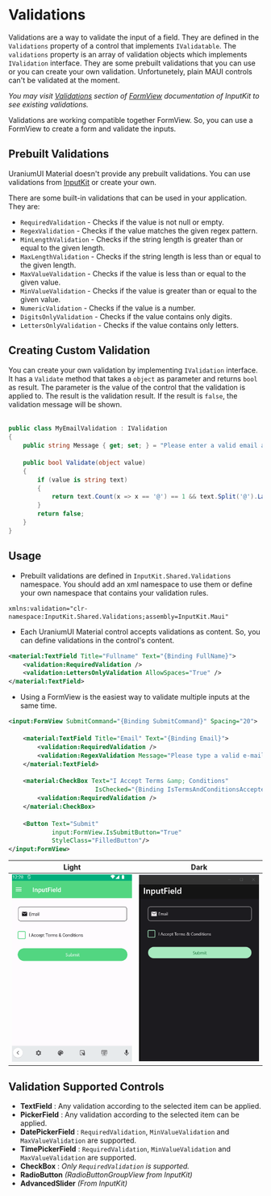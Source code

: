 # Validations
Validations are a way to validate the input of a field. They are defined in the `Validations` property of a control that implements `IValidatable`. The `validations` property is an array of validation objects which implements `IValidation` interface. They are some prebuilt validations that you can use or you can create your own validation. Unfortunetely, plain MAUI controls can't be validated at the moment.

_You may visit [Validations](https://enisn-projects.io/docs/en/inputkit/latest/components/controls/FormView#validations) section of [FormView](https://enisn-projects.io/docs/en/inputkit/latest/components/controls/FormView) documentation of InputKit to see existing validations._

Validations are working compatible together FormView. So, you can use a FormView to create a form and validate the inputs.

## Prebuilt Validations
UraniumUI Material doesn't provide any prebuilt validations. You can use validations from [InputKit](https://enisn-projects.io/docs/en/inputkit/latest/components/controls/FormView#validations) or create your own.

There are some built-in validations that can be used in your application. They are:

  * `RequiredValidation` - Checks if the value is not null or empty.
  * `RegexValidation` - Checks if the value matches the given regex pattern.
  * `MinLengthValidation` - Checks if the string length is greater than or equal to the given length.
  * `MaxLengthValidation` - Checks if the string length is less than or equal to the given length.
  * `MaxValueValidation` - Checks if the value is less than or equal to the given value.
  * `MinValueValidation` - Checks if the value is greater than or equal to the given value.
  * `NumericValidation` - Checks if the value is a number.
  * `DigitsOnlyValidation` - Checks if the value contains only digits.
  * `LettersOnlyValidation` - Checks if the value contains only letters.

## Creating Custom Validation

You can create your own validation by implementing `IValidation` interface. It has a `Validate` method that takes a `object` as parameter and returns `bool` as result. The parameter is the value of the control that the validation is applied to. The result is the validation result. If the result is `false`, the validation message will be shown.

```csharp

public class MyEmailValidation : IValidation
{
    public string Message { get; set; } = "Please enter a valid email address.";

    public bool Validate(object value)
    {
        if (value is string text)
        {
            return text.Count(x => x == '@') == 1 && text.Split('@').Last().Length >= 2;
        }
        return false;
    }
}
```

## Usage

* Prebuilt validations are defined in `InputKit.Shared.Validations` namespace. You should add an xml namespace to use them or define your own namespace that contains your validation rules.

```
xmlns:validation="clr-namespace:InputKit.Shared.Validations;assembly=InputKit.Maui"
```

* Each UraniumUI Material control accepts validations as content. So, you can define validations in the control's content.

```xml
<material:TextField Title="Fullname" Text="{Binding FullName}">
    <validation:RequiredValidation />
    <validation:LettersOnlyValidation AllowSpaces="True" />
</material:TextField>
```

* Using a FormView is the easiest way to validate multiple inputs at the same time.

```xml
<input:FormView SubmitCommand="{Binding SubmitCommand}" Spacing="20">

    <material:TextField Title="Email" Text="{Binding Email}">
        <validation:RequiredValidation />
        <validation:RegexValidation Message="Please type a valid e-mail address." Pattern="{x:Static input:AdvancedEntry.REGEX_EMAIL}"/>
    </material:TextField>

    <material:CheckBox Text="I Accept Terms &amp; Conditions"
                        IsChecked="{Binding IsTermsAndConditionsAccepted}">
        <validation:RequiredValidation />
    </material:CheckBox>

    <Button Text="Submit"
            input:FormView.IsSubmitButton="True"
            StyleClass="FilledButton"/>
</input:FormView>
```

| Light | Dark |
| --- | --- |
| ![MAUI Validations](images/validations-demo-light-android.gif) | ![MAUI Validations](images/validations-demo-dark-windows.gif) |


## Validation Supported Controls

- **TextField** : Any validation according to the selected item can be applied.
- **PickerField** : Any validation according to the selected item can be applied.
- **DatePickerField** : `RequiredValidation`, `MinValueValidation` and `MaxValueValidation` are supported.
- **TimePickerField** : `RequiredValidation`, `MinValueValidation` and `MaxValueValidation` are supported.
- **CheckBox** : _Only `RequiredValidation` is supported._
- **RadioButton** _(RadioButtonGroupView from InputKit)_
- **AdvancedSlider** _(From InputKit)_
